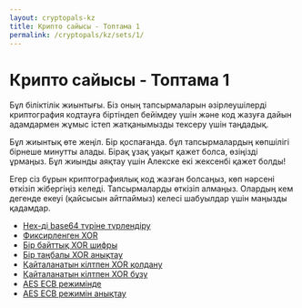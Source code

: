 ```yaml
---
layout: cryptopals-kz
title: Крипто сайысы - Топтама 1
permalink: /cryptopals/kz/sets/1/
---
```


# Крипто сайысы - Топтама 1
Бұл біліктілік жиынтығы. Біз оның тапсырмаларын әзірлеушілерді криптография кодтауға біртіндеп бейімдеу үшін және код жазуға дайын адамдармен жұмыс істеп жатқанымызды тексеру үшін таңдадық.

Бұл жиынтық өте жеңіл. Бір қоспағанда. бұл тапсырмалардың көпшілігі бірнеше минутты алады. Бірақ ұзақ уақыт қажет болса, өзіңізді ұрмаңыз. Бұл жиынды аяқтау үшін Алекске екі жексенбі қажет болды!

Егер сіз бұрын криптографиялық код жазған болсаңыз, көп нәрсені өткізіп жібергіңіз келеді. Тапсырмаларды өткізіп алмаңыз. Олардың кем дегенде екеуі (қайсысын айтпаймыз) келесі шабуылдар үшін маңызды қадамдар.

- [Hex-ді base64 түріне түрлендіру](challenges/1)
- [Фиксирленген XOR](challenges/2)
- [Бір байттық XOR шифры](challenges/3)
- [Бір таңбалы XOR анықтау](challenges/4)
- [Қайталанатын кілтпен XOR қолдану](challenges/5)
- [Қайталанатын кілтпен XOR бұзу](challenges/6)
- [AES ECB режимінде](challenges/7)
- [AES ECB режимін анықтау](challenges/8)

